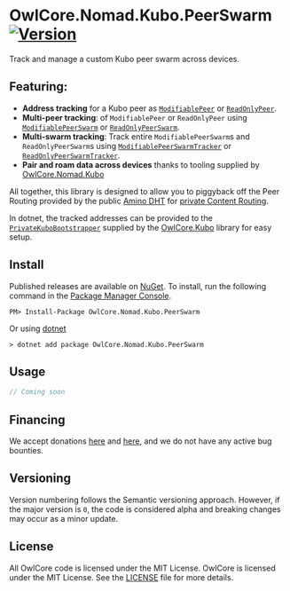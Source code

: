 # OwlCore.Nomad.Kubo.PeerSwarm [![Version](https://img.shields.io/nuget/v/OwlCore.Nomad.Kubo.PeerSwarm.svg)](https://www.nuget.org/packages/OwlCore.Nomad.Kubo.PeerSwarm)

Track and manage a custom Kubo peer swarm across devices.

## Featuring:
- **Address tracking** for a Kubo peer as [`ModifiablePeer`](https://github.com/Arlodotexe/OwlCore.Nomad.Kubo.PeerSwarm/blob/main/src/ModifiablePeer.cs) or [`ReadOnlyPeer`](https://github.com/Arlodotexe/OwlCore.Nomad.Kubo.PeerSwarm/blob/main/src/ReadOnlyPeer.cs).
- **Multi-peer tracking**: of `ModifiablePeer` or `ReadOnlyPeer` using [`ModifiablePeerSwarm`](https://github.com/Arlodotexe/OwlCore.Nomad.Kubo.PeerSwarm/blob/main/src/ModifiablePeerSwarm.cs) or [`ReadOnlyPeerSwarm`](https://github.com/Arlodotexe/OwlCore.Nomad.Kubo.PeerSwarm/blob/main/src/ReadOnlyPeerSwarm.cs).
- **Multi-swarm tracking**: Track entire `ModifiablePeerSwarm`s and `ReadOnlyPeerSwarm`s using [`ModifiablePeerSwarmTracker`](https://github.com/Arlodotexe/OwlCore.Nomad.Kubo.PeerSwarm/blob/main/src/ModifiablePeerSwarmTracker.cs) or [`ReadOnlyPeerSwarmTracker`](https://github.com/Arlodotexe/OwlCore.Nomad.Kubo.PeerSwarm/blob/main/src/ReadOnlyPeerSwarmTracker.cs).
- **Pair and roam data across devices** thanks to tooling supplied by [OwlCore.Nomad.Kubo](https://github.com/Arlodotexe/OwlCore.Nomad.Kubo/)

All together, this library is designed to allow you to piggyback off the Peer Routing provided by the public [Amino DHT](https://probelab.io/ipfs/amino) for [private Content Routing](https://github.com/ipfs/kubo/blob/master/docs/experimental-features.md#private-networks).

In dotnet, the tracked addresses can be provided to the [`PrivateKuboBootstrapper`](https://github.com/Arlodotexe/OwlCore.Kubo/blob/main/src/PrivateKuboBootstrapper.cs) supplied by the [OwlCore.Kubo](https://github.com/Arlodotexe/OwlCore.Kubo/) library for easy setup.

## Install

Published releases are available on [NuGet](https://www.nuget.org/packages/OwlCore.Nomad.Kubo.PeerSwarm). To install, run the following command in the [Package Manager Console](https://docs.nuget.org/docs/start-here/using-the-package-manager-console).

    PM> Install-Package OwlCore.Nomad.Kubo.PeerSwarm
    
Or using [dotnet](https://docs.microsoft.com/en-us/dotnet/core/tools/dotnet)

    > dotnet add package OwlCore.Nomad.Kubo.PeerSwarm

## Usage

```cs
// Coming soon
```

## Financing

We accept donations [here](https://github.com/sponsors/Arlodotexe) and [here](https://www.patreon.com/arlodotexe), and we do not have any active bug bounties.

## Versioning

Version numbering follows the Semantic versioning approach. However, if the major version is `0`, the code is considered alpha and breaking changes may occur as a minor update.

## License

All OwlCore code is licensed under the MIT License. OwlCore is licensed under the MIT License. See the [LICENSE](./src/LICENSE.txt) file for more details.
